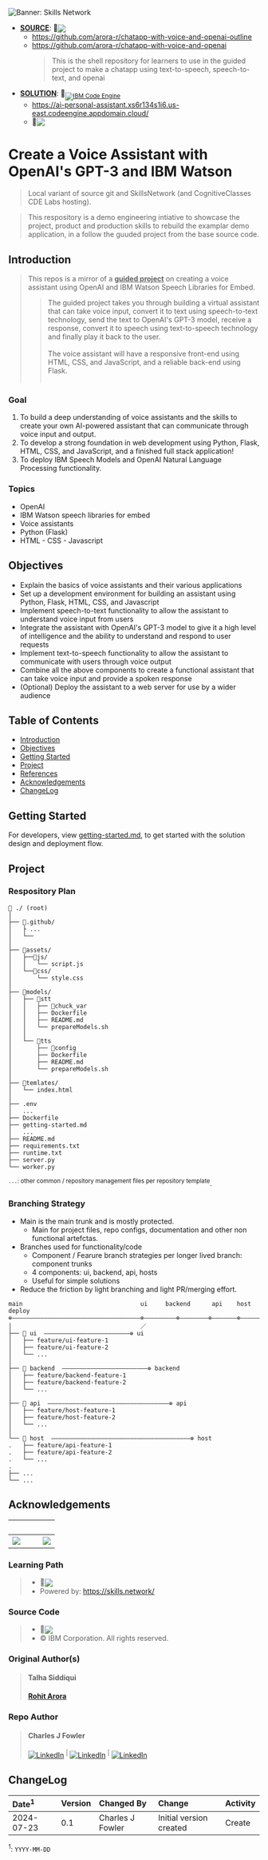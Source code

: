 ![Banner: Skills Network](./assets/img/IBM_SkillsNetwork_Guided.png)

- **<ins>SOURCE</ins>**: 🔗<sub>[![](https://img.shields.io/badge/GitHub:_Rohit_Arora-chatapp--with--voice--and--openai--outline--v2.0-181717?labelColor=181717&color=333333&logo=github&logoColor=white)](https://github.com/arora-r/chatapp-with-voice-and-openai-outline)</sub>
  - https://github.com/arora-r/chatapp-with-voice-and-openai-outline
  - https://github.com/arora-r/chatapp-with-voice-and-openai
    > This is the shell repository for learners to use in the guided project to make a chatapp using text-to-speech, speech-to-text, and openai
- **<ins>SOLUTION</ins>**: 🔗<sub>[![IBM Code Engine](https://img.shields.io/badge/IBM%20Code%20Engine:_Demo_App-AI_Personal_Assistant:_OpenAI_&_WatsonX-1261FE?logo=ibm&logoColor=white)](https://ai-personal-assistant.xs6r134s1i6.us-east.codeengine.appdomain.cloud/)</sub>
  - https://ai-personal-assistant.xs6r134s1i6.us-east.codeengine.appdomain.cloud/
  - 🔗<sub>[![](https://img.shields.io/badge/GitHub:_Rohit_Arora-chatapp--with--voice--and--openai--v1.0-181717?labelColor=181717&color=333333&logo=github&logoColor=white)](https://github.com/arora-r/chatapp-with-voice-and-openai)</sub>


# Create a Voice Assistant with OpenAI's GPT-3 and IBM Watson

> Local variant of source git and SkillsNetwork (and CognitiveClasses CDE Labs hosting).

> This respository is a demo engineering intiative to showcase the project, product and production skills to rebuild the examplar demo application, in a follow the guuded project from the base source code.

## Introduction

> This repos is a mirror of a **<ins>guided project</ins>** on creating a voice assistant using OpenAI and IBM Watson Speech Libraries for Embed. 
>> The guided project takes you through building a virtual assistant that can take voice input, convert it to text using speech-to-text technology, send the text to OpenAI's GPT-3 model, receive a response, convert it to speech using text-to-speech technology and finally play it back to the user. <br><br>
>> The voice assistant will have a responsive front-end using HTML, CSS, and JavaScript, and a reliable back-end using Flask. <br><br>

### Goal

1.  To build a deep understanding of voice assistants and the skills to create your own AI-powered assistant that can communicate through voice input and output.
2.  To develop a strong foundation in web development using Python, Flask, HTML, CSS, and JavaScript, and a finished full stack application!
3.  To deploy IBM Speech Models and OpenAI Natural Language Processing functionality.

### Topics

- OpenAI
- IBM Watson speech libraries for embed
- Voice assistants
- Python (Flask)
- HTML - CSS - Javascript

## Objectives

- Explain the basics of voice assistants and their various applications
- Set up a development environment for building an assistant using Python, Flask, HTML, CSS, and Javascript
- Implement speech-to-text functionality to allow the assistant to understand voice input from users
- Integrate the assistant with OpenAI's GPT-3 model to give it a high level of intelligence and the ability to understand and respond to user requests
- Implement text-to-speech functionality to allow the assistant to communicate with users through voice output
- Combine all the above components to create a functional assistant that can take voice input and provide a spoken response
- (Optional) Deploy the assistant to a web server for use by a wider audience

## Table of Contents

- [Introduction](#introduction)
- [Objectives](#objectives)
- [Getting Started](#)
- [Project](#project)
- [References](#features)
- [Acknowledgements](#acknowledgements)
- [ChangeLog](#changelog)

## Getting Started

For developers, view [getting-started.md](getting-started.md), to get started with the solution design and deployment flow.

## Project

### Respository Plan

```plaintext
📂 ./ (root)
│ 
├── 📂.github/
│   ├ ... 
│   └──
│ 
├── 📂assets/
│   ├──📂js/
│   │   └── script.js 
│   └──📂css/
│       └── style.css
│ 
├── 📂models/
│   ├── 📂stt
│   │   ├── 📂chuck_var
│   │   ├── Dockerfile
│   │   ├── README.md
│   │   └── prepareModels.sh
│   │  
│   └── 📂tts
│       ├── 📂config
│       ├── Dockerfile 
│       ├── README.md
│       └── prepareModels.sh   
│ 
├── 📂temlates/
│   └── index.html
│ 
├── .env   
│   ...
├── Dockerfile 
├── getting-started.md
│   ...
├── README.md
├── requirements.txt
├── runtime.txt
├── server.py
└── worker.py  

```

<sup>`...`: other common / repository management files per repository template</sup>.

### Branching Strategy

- Main is the main trunk and is mostly protected.
  - Main for project files, repo configs, documentation and other non functional artefctas. 
- Branches used for functionality/code
  - Component / Fearure branch strategies per longer lived branch: component trunks
  - 4 components: ui, backend, api, hosts
  - Useful for simple solutions
- Reduce the friction by light branching and light PR/merging effort.

```plaintext
main                                 ui     backend      api    host    deploy
⊕――――――――――――――――――――――――――――――――――――⊕―――――――――⊕――――――――⊕―――――――⊕――――――⊕ 
│                                    ／
├── 🌿 ui  ――――――――――――――――――――――――⊕ ui
│   ├── feature/ui-feature-1
│   ├── feature/ui-feature-2
│   └── ...
│ 
├── 🌿 backend  ――――――――――――――――――――――――⊕ backend
│   ├── feature/backend-feature-1
│   ├── feature/backend-feature-2
│   └── ...
│ 
├── 🌿 api  ――――――――――――――――――――――――――――――――――⊕ api
│   ├── feature/host-feature-1
│   ├── feature/host-feature-2
│   └── ...
│ 
└── 🌿 host  ―――――――――――――――――――――――――――――――――――――――⊕ host
.   ├── feature/api-feature-1
.   ├── feature/api-feature-2
.   └── ...
.
├── ...
└── ...

```

## Acknowledgements

| &nbsp; | &nbsp;&nbsp;&nbsp;  | &nbsp; | 
| :---   | :--- | :---   |
| [![](./assets/img/IDSN-logo_small.png)](https://skills.network/) | &nbsp; |  [![](./assets/img/CognitiveClass-ai_small.png)](https://cognitiveclass.ai/courses)

### Learning Path

> - 🔗<sub>[![](https://img.shields.io/badge/CognitiveClass.ai:_Learn_Path-integration--of--embeddable--ai-3c8dbc?labelColor=3c8dbc&color=181717&logo=&logoColor=white)](https://cognitiveclass.ai/learn/integration-of-embeddable-ai)</sub>
> - Powered by: https://skills.network/

### Source Code

> - 🔗<sub>[![](https://img.shields.io/badge/GitHub:_Rohit_Arora-chatapp--with--voice--and--openai--outline-181717?labelColor=181717&color=333333&logo=github&logoColor=white)](https://github.com/arora-r/chatapp-with-voice-and-openai-outline)</sub>
> - © IBM Corporation. All rights reserved.

### Original Author(s)

> #### Talha Siddiqui
> #### [Rohit Arora](https://github.com/arora-r)

### Repo Author

> #### Charles J Fowler
> [![LinkedIn](https://img.shields.io/badge/Author-Charles%20J%20Fowler-0077B5?logo=gmail&logoColor=white)](mailto:ipoetdev-github-no-reply@outlook.com "Contact CJ on GItHub email: ipoetdev-github-no-reply@outlook.com") <sup>|</sup> [![LinkedIn](https://img.shields.io/badge/Charles%20J%20Fowler-LinkedIn-0077B5?logo=linkedin&logoColor=white)](https://ie.linkedin.com/in/charlesjfowler "@CharlesJFowler @Linkedin.com") <sup>|</sup> [![LinkedIn](https://img.shields.io/badge/iPoetDev-GitHub-0077B5?logo=GitHub&logoColor=white)](https://github.com/ipoetdev "@iPoetDev @GitHub")

## ChangeLog

| Date<sup>1</sup> | Version | Changed By | Change | Activity | 
| :--- | :--- | :--- | :--- | :--- | 
| 2024-07-23  | 0.1 | Charles J Fowler  | Initial version created | Create  | 
<sup>1</sup>: `YYYY-MM-DD`